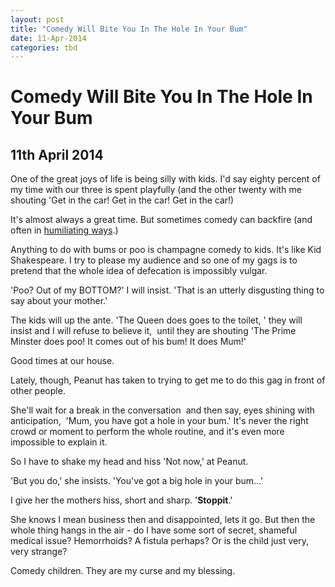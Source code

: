 ```yaml
---
layout: post
title: "Comedy Will Bite You In The Hole In Your Bum"
date: 11-Apr-2014
categories: tbd
---
```


# Comedy Will Bite You In The Hole In Your Bum

## 11th April 2014

One of the great joys of life is being silly with kids. I'd say eighty percent of my time with our three is spent playfully (and the other twenty with me shouting 'Get in the car! Get in the car! Get in the car!)

It's almost always a great time. But sometimes comedy can backfire (and often in <a href="http://mogantosh.com/comedy-children-will-tell-strangers-you-are-nude/">humiliating ways</a>.)

Anything to do with bums or poo is champagne comedy to kids. It's like Kid Shakespeare. I try to please my audience and so one of my gags is to pretend that the whole idea of defecation is impossibly vulgar.

'Poo? Out of my BOTTOM?' I will insist. 'That is an utterly disgusting thing to say about your mother.'

The kids will up the ante. 'The Queen does goes to the toilet,  ' they will insist and I will refuse to believe it,    until they are shouting 'The Prime Minster does poo! It comes out of his bum! It does Mum!'

Good times at our house.

Lately, though, Peanut has taken to trying to get me to do this gag in front of other people.

She'll wait for a break in the conversation  and then say, eyes shining with anticipation,  'Mum, you have got a hole in your bum.' It's never the right crowd or moment to perform the whole routine, and it's even more impossible to explain it.

So I have to shake my head and hiss 'Not now,' at Peanut.

'But you do,' she insists. 'You've got a big hole in your bum...'

I give her the mothers hiss, short and sharp. '**Stoppit**.'

She knows I mean business then and disappointed, lets it go. But then the whole thing hangs in the air - do I have some sort of secret, shameful medical issue? Hemorrhoids? A fistula perhaps? Or is the child just very, very strange?

Comedy children. They are my curse and my blessing.
